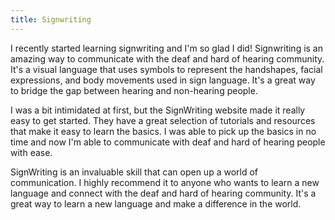 ```yaml
---
title: Signwriting
---
```


I recently started learning signwriting and I'm so glad I did! Signwriting is an amazing way to communicate with the deaf and hard of hearing community. It's a visual language that uses symbols to represent the handshapes, facial expressions, and body movements used in sign language. It's a great way to bridge the gap between hearing and non-hearing people.

I was a bit intimidated at first, but the SignWriting website made it really easy to get started. They have a great selection of tutorials and resources that make it easy to learn the basics. I was able to pick up the basics in no time and now I'm able to communicate with deaf and hard of hearing people with ease.

SignWriting is an invaluable skill that can open up a world of communication. I highly recommend it to anyone who wants to learn a new language and connect with the deaf and hard of hearing community. It's a great way to learn a new language and make a difference in the world.